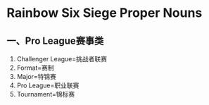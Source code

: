 **Rainbow Six Siege Proper Nouns**
==================================
 
 一、Pro League赛事类
 -------------------
 
 1. Challenger League=挑战者联赛
 2. Format=赛制
 3. Major=特锦赛
 4. Pro League=职业联赛
 5. Tournament=锦标赛

